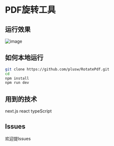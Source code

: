 # PDF旋转工具
## 运行效果
![image](https://github.com/user-attachments/assets/594bf1ad-779a-4e32-9c15-1dfcf30fc9a2)
## 如何本地运行
```bash
git clone https://github.com/plusw/RotatePdf.git
cd
npm install
npm run dev
```
## 用到的技术
next.js  react  typeScript
## Issues
欢迎提Issues
